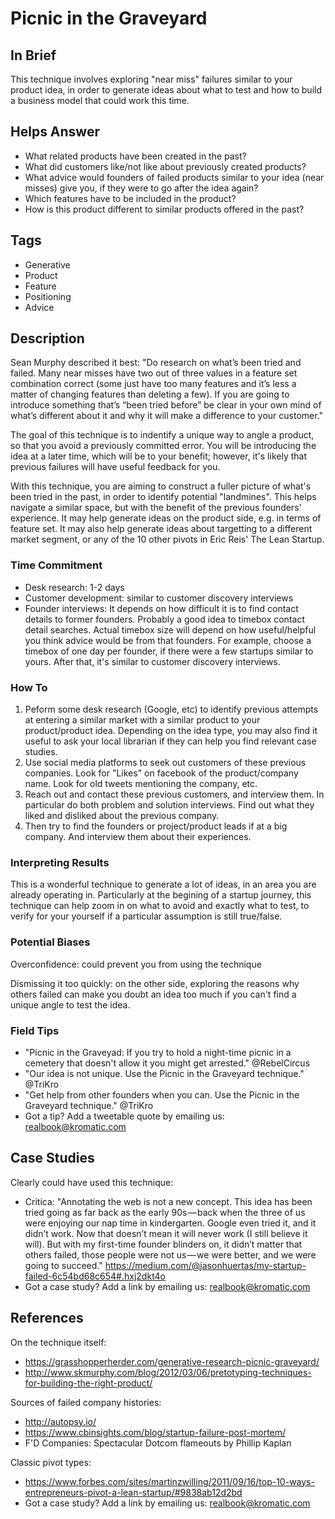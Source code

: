 # Picnic in the Graveyard

## In Brief

This technique involves exploring "near miss" failures similar to your product idea, in order to generate ideas about what to test and how to build a business model that could work this time. 

## Helps Answer
 * What related products have been created in the past?
 * What did customers like/not like about previously created products?
 * What advice would founders of failed products similar to your idea (near misses) give you, if they were to go after the idea again?
 * Which features have to be included in the product? 
 * How is this product different to similar products offered in the past?

## Tags
 * Generative
 * Product
 * Feature
 * Positioning
 * Advice

## Description

Sean Murphy described it best: "Do research on what’s been tried and failed. Many near misses have two out of three values in a feature set combination correct (some just have too many features and it’s less a matter of changing features than deleting a few). If you are going to introduce something that’s “been tried before” be clear in your own mind of what’s different about it and why it will make a difference to your customer."

The goal of this technique is to indentify a unique way to angle a product, so that you avoid a previously committed error. You will be introducing the idea at a later time, which will be to your benefit; however, it's likely that previous failures will have useful feedback for you. 

With this technique, you are aiming to construct a fuller picture of what's been tried in the past, in order to identify potential "landmines". This helps navigate a similar space, but with the benefit of the previous founders' experience. It may help generate ideas on the product side, e.g. in terms of feature set. It may also help generate ideas about targetting to a different market segment, or any of the 10 other pivots in Eric Reis' The Lean Startup.

### Time Commitment

* Desk research: 1-2 days
* Customer development: similar to customer discovery interviews
* Founder interviews: It depends on how difficult it is to find contact details to former founders. Probably a good idea to timebox contact detail searches. Actual timebox size will depend on how useful/helpful you think advice would be from that founders. For example, choose a timebox of one day per founder, if there were a few startups similar to yours. After that, it's similar to customer discovery interviews.

### How To

1. Peform some desk research (Google, etc) to identify previous attempts at entering a similar market with a similar product to your product/product idea. Depending on the idea type, you may also find it useful to ask your local librarian if they can help you find relevant case studies. 
2. Use social media platforms to seek out customers of these previous companies. Look for "Likes" on facebook of the product/company name. Look for old tweets mentioning the company, etc. 
3. Reach out and contact these previous customers, and interview them. In particular do both problem and solution interviews. Find out what they liked and disliked about the previous company. 
4. Then try to find the founders or project/product leads if at a big company. And interview them about their experiences. 

### Interpreting Results

This is a wonderful technique to generate a lot of ideas, in an area you are already operating in. Particularly at the begining of a startup journey, this technique can help zoom in on what to avoid and exactly what to test, to verify for your yourself if a particular assumption is still true/false. 

### Potential Biases

Overconfidence: could prevent you from using the technique

Dismissing it too quickly: on the other side, exploring the reasons why others failed can make you doubt an idea too much if you can't find a unique angle to test the idea. 

### Field Tips
* "Picnic in the Graveyad: If you try to hold a night-time picnic in a cemetery that doesn't allow it you might get arrested." @RebelCircus
* "Our idea is not unique. Use the Picnic in the Graveyard technique." @TriKro
* "Get help from other founders when you can. Use the Picnic in the Graveyard technique." @TriKro
* Got a tip? Add a tweetable quote by emailing us: [realbook@kromatic.com](mailto:realbook@kromatic.com)

## Case Studies

Clearly could have used this technique:
* Critica: "Annotating the web is not a new concept. This idea has been tried going as far back as the early 90s — back when the three of us were enjoying our nap time in kindergarten. Google even tried it, and it didn’t work. Now that doesn’t mean it will never work (I still believe it will). But with my first-time founder blinders on, it didn’t matter that others failed, those people were not us — we were better, and we were going to succeed." https://medium.com/@jasonhuertas/my-startup-failed-6c54bd68c654#.hxj2dkt4o
* Got a case study? Add a link by emailing us: [realbook@kromatic.com](mailto:realbook@kromatic.com) 
 
## References

On the technique itself:
* https://grasshopperherder.com/generative-research-picnic-graveyard/
* http://www.skmurphy.com/blog/2012/03/06/pretotyping-techniques-for-building-the-right-product/

Sources of failed company histories:
* http://autopsy.io/
* https://www.cbinsights.com/blog/startup-failure-post-mortem/
* F'D Companies: Spectacular Dotcom flameouts by Phillip Kaplan

Classic pivot types:
* https://www.forbes.com/sites/martinzwilling/2011/09/16/top-10-ways-entrepreneurs-pivot-a-lean-startup/#9838ab12d2bd
* Got a case study? Add a link by emailing us: [realbook@kromatic.com](mailto:realbook@kromatic.com) 